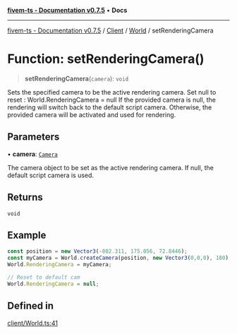 [**fivem-ts - Documentation v0.7.5**](../../../../../README.md) • **Docs**

***

[fivem-ts - Documentation v0.7.5](../../../../../README.md) / [Client](../../../README.md) / [World](../README.md) / setRenderingCamera

# Function: setRenderingCamera()

> **setRenderingCamera**(`camera`): `void`

Sets the specified camera to be the active rendering camera.
Set null to reset : World.RenderingCamera = null
If the provided camera is null, the rendering will switch back to the default script camera.
Otherwise, the provided camera will be activated and used for rendering.

## Parameters

• **camera**: [`Camera`](../../../classes/Camera.md)

The camera object to be set as the active rendering camera. If null, the default script camera is used.

## Returns

`void`

## Example

```ts
const position = new Vector3(-802.311, 175.056, 72.8446);
const myCamera = World.createCamera(position, new Vector3(0,0,0), 180);
World.RenderingCamera = myCamera;

// Reset to default cam
World.RenderingCamera = null;
```

## Defined in

[client/World.ts:41](https://github.com/Purpose-Dev/fivem-ts/blob/main/src/client/World.ts#L41)
